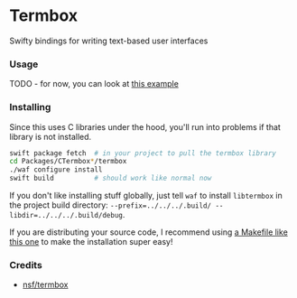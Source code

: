 # Termbox

Swifty bindings for writing text-based user interfaces



### Usage

TODO - for now, you can look at [this example](https://github.com/hkgumbs/tictactoe-swift)



### Installing

Since this uses C libraries under the hood, you'll run into problems if that library is not installed.

```bash
swift package fetch  # in your project to pull the termbox library
cd Packages/CTermbox*/termbox
./waf configure install
swift build          # should work like normal now
```

If you don't like installing stuff globally, just tell `waf` to install `libtermbox` in the project build directory:
`--prefix=../../../.build/ --libdir=../../../.build/debug`.

If you are distributing your source code, I recommend using [a Makefile like this one](https://github.com/hkgumbs/tictactoe-swift/blob/master/Makefile)
to make the installation super easy!



### Credits

 - [nsf/termbox](https://github.com/nsf/termbox)
